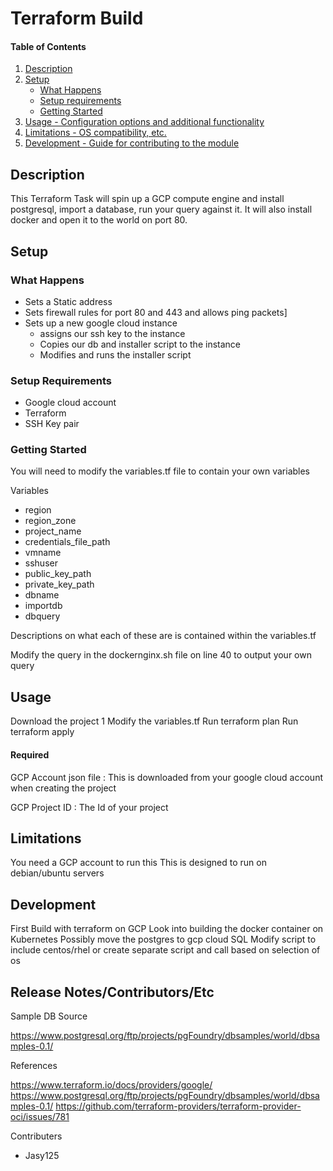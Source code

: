 # Terraform Build

#### Table of Contents

1. [Description](#description)
2. [Setup](#setup)
    * [What Happens](#what-happens)
    * [Setup requirements](#setup-requirements)
    * [Getting Started](#getting-started)
3. [Usage - Configuration options and additional functionality](#usage)
4. [Limitations - OS compatibility, etc.](#limitations)
5. [Development - Guide for contributing to the module](#development)

## Description

This Terraform Task will spin up a GCP compute engine and install postgresql, import a database, run your query against it. It will also install docker and open it to the world on port 80.

## Setup

### What Happens

* Sets a Static address
* Sets firewall rules for port 80 and 443 and allows ping packets]
* Sets up a new google cloud instance
  - assigns our ssh key to the instance
  - Copies our db and installer script to the instance
  - Modifies and runs the installer script

### Setup Requirements

* Google cloud account
* Terraform
* SSH Key pair

### Getting Started

You will need to modify the variables.tf file to contain your own variables

Variables 
  - region
  - region_zone
  - project_name
  - credentials_file_path
  - vmname
  - sshuser
  - public_key_path
  - private_key_path
  - dbname
  - importdb
  - dbquery

  Descriptions on what each of these are is contained within the variables.tf

Modify the query in the dockernginx.sh file on line 40 to output your own query

## Usage

Download the project 1 
Modify the variables.tf 
Run terraform plan
Run terraform apply

#### Required

GCP Account json file : This is downloaded from your google cloud account when creating the project

GCP Project ID : The Id of your project

## Limitations

You need a GCP account to run this
This is designed to run on debian/ubuntu servers

## Development

First Build with terraform on GCP
Look into building the docker container on Kubernetes
Possibly move the postgres to gcp cloud SQL
Modify script to include centos/rhel or create separate script and call based on selection of os

## Release Notes/Contributors/Etc

Sample DB Source

https://www.postgresql.org/ftp/projects/pgFoundry/dbsamples/world/dbsamples-0.1/

References

https://www.terraform.io/docs/providers/google/
https://www.postgresql.org/ftp/projects/pgFoundry/dbsamples/world/dbsamples-0.1/
https://github.com/terraform-providers/terraform-provider-oci/issues/781

Contributers 

   - Jasy125

